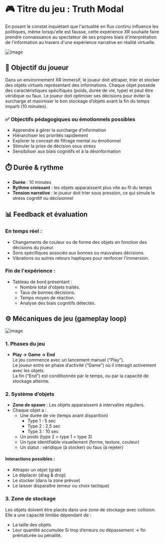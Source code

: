 # 🎮 Titre du jeu : Truth Modal

En posant le constat inquiétant que l'actualité en flux continu influence les politiques, même lorsqu'elle est fausse, cette expérience XR souhaite faire prendre connaissance au spectateur de ses propres biais d'interprétation de l'information au travers d'une expérience narrative en réalité virtuelle.

![image](https://github.com/etxetxe/VR_Bifurcation/blob/main/Firefly_First-person_mixed_reality_experience_filmed_from_the_player's_perspective_using_Meta_Quest_.gif)

## 🎯 Objectif du joueur

Dans un environnement XR immersif, le joueur doit attraper, trier et stocker des objets virtuels représentant des informations. Chaque objet possède des caractéristiques spécifiques (poids, durée de vie, type) et peut être véridique ou faux. Le joueur doit optimiser ses décisions pour éviter la surcharge et maximiser le bon stockage d’objets avant la fin du temps imparti (10 minutes).

### ✅ Objectifs pédagogiques ou émotionnels possibles

- Apprendre à gérer la surcharge d'information
- Hiérarchiser les priorités rapidement
- Explorer le concept de filtrage mental ou émotionnel
- Stimuler la prise de décision sous stress
- Sensibiliser aux biais cognitifs et à la désinformation

## ⏱️ Durée & rythme

- **Durée** : 10 minutes
- **Rythme croissant** : les objets apparaissent plus vite au fil du temps
- **Tension narrative** : le joueur doit trier sous pression, ce qui simule le stress cognitif ou décisionnel

## 📊 Feedback et évaluation

### En temps réel :
- Changements de couleur ou de forme des objets en fonction des décisions du joueur.
- Sons spécifiques associés aux bonnes ou mauvaises décisions.
- Vibrations ou autres retours haptiques pour renforcer l'immersion.

### Fin de l'expérience :
- Tableau de bord présentant :
  - Nombre total d'objets traités.
  - Taux de bonnes décisions.
  - Temps moyen de réaction.
  - Analyse des biais cognitifs détectés.

## ⚙️ Mécaniques de jeu (gameplay loop)

![image](https://github.com/etxetxe/VR_Bifurcation/blob/main/Truth_Modal_Schema.jpg)

### 1. Phases du jeu

- **Play → Game → End**  
  Le jeu commence avec un lancement manuel (“Play”).  
  Le joueur entre en phase d’activité (“Game”) où il interagit activement avec les objets.  
  La fin (“End”) est conditionnée par le temps, ou par la capacité de stockage atteinte.

### 2. Système d’objets

- **Zone de spawn** : Les objets apparaissent à intervalles réguliers.
- Chaque objet a :
  - Une durée de vie (temps avant disparition)
    - Type 1 : 5 sec
    - Type 2 : 2,5 sec
    - Type 3 : 10 sec
  - Un poids (type 2 > type 1 > type 3)
  - Un type identifiable visuellement (forme, texture, couleur)
  - Un statut : véridique (à stocker) ou faux (à rejeter)

#### Interactions possibles :
- Attraper un objet (grab)
- Le déplacer (drag & drop)
- Le stocker (dans la zone prévue)
- Le laisser disparaître (erreur ou choix tactique)

### 3. Zone de stockage

Les objets doivent être placés dans une zone de stockage avec collision.  
Elle a une capacité limitée dépendant de :
- La taille des objets
- Leur quantité accumulée
Si trop d’erreurs ou dépassement → fin prématurée ou pénalité.
